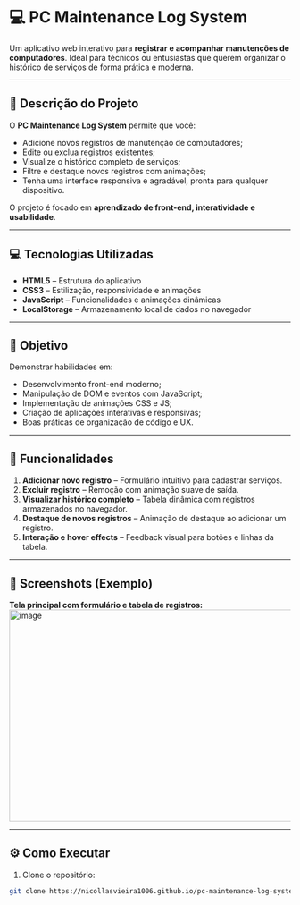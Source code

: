 # 💻 PC Maintenance Log System

Um aplicativo web interativo para **registrar e acompanhar manutenções de computadores**. Ideal para técnicos ou entusiastas que querem organizar o histórico de serviços de forma prática e moderna.

---

## 📝 Descrição do Projeto

O **PC Maintenance Log System** permite que você:

- Adicione novos registros de manutenção de computadores;  
- Edite ou exclua registros existentes;  
- Visualize o histórico completo de serviços;  
- Filtre e destaque novos registros com animações;  
- Tenha uma interface responsiva e agradável, pronta para qualquer dispositivo.

O projeto é focado em **aprendizado de front-end, interatividade e usabilidade**.

---

## 💻 Tecnologias Utilizadas

- **HTML5** – Estrutura do aplicativo  
- **CSS3** – Estilização, responsividade e animações  
- **JavaScript** – Funcionalidades e animações dinâmicas  
- **LocalStorage** – Armazenamento local de dados no navegador  

---

## 🎯 Objetivo

Demonstrar habilidades em:

- Desenvolvimento front-end moderno;  
- Manipulação de DOM e eventos com JavaScript;  
- Implementação de animações CSS e JS;  
- Criação de aplicações interativas e responsivas;  
- Boas práticas de organização de código e UX.

---

## 🚀 Funcionalidades

1. **Adicionar novo registro** – Formulário intuitivo para cadastrar serviços.  
2. **Excluir registro** – Remoção com animação suave de saída.  
3. **Visualizar histórico completo** – Tabela dinâmica com registros armazenados no navegador.  
4. **Destaque de novos registros** – Animação de destaque ao adicionar um registro.  
5. **Interação e hover effects** – Feedback visual para botões e linhas da tabela.  

---

## 📸 Screenshots (Exemplo)

**Tela principal com formulário e tabela de registros:**  
<img width="1302" height="379" alt="image" src="https://github.com/user-attachments/assets/11d65a86-8772-4ef4-b64a-88ab74792568" />


---

## ⚙️ Como Executar

1. Clone o repositório:  
```bash
git clone https://nicollasvieira1006.github.io/pc-maintenance-log-system/


